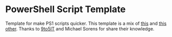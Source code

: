 # PowerShell Script Template
Template for make PS1 scripts quicker. This template is a mix of [this](http://9to5it.com/powershell-script-template/) and [this other](https://www.simple-talk.com/sysadmin/powershell/how-to-document-your-powershell-library/).
Thanks to [9to5IT](http://9to5it.com/) and Michael Sorens for share their knowledge.

